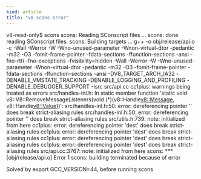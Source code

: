 ```yaml
---
kind: article
title: "v8 scons error"
---
```


v8-read-only$ scons
scons: Reading SConscript files ...
scons: done reading SConscript files.
scons: Building targets ...
g++ -o obj/release/api.o -c -Wall -Werror -W -Wno-unused-parameter -Wnon-virtual-dtor -pedantic -m32 -O3 -fomit-frame-pointer -fdata-sections -ffunction-sections -ansi -fno-rtti -fno-exceptions -fvisibility=hidden -Wall -Werror -W -Wno-unused-parameter -Wnon-virtual-dtor -pedantic -m32 -O3 -fomit-frame-pointer -fdata-sections -ffunction-sections -ansi -DV8_TARGET_ARCH_IA32 -DENABLE_VMSTATE_TRACKING -DENABLE_LOGGING_AND_PROFILING -DENABLE_DEBUGGER_SUPPORT -Isrc src/api.cc
cc1plus: warnings being treated as errors
src/handles-inl.h: In static member function 'static void v8::V8::RemoveMessageListeners(void (*)(v8::Handle<v8::Message>, v8::Handle<v8::Value>))':
src/handles-inl.h:50: error: dereferencing pointer '<anonymous>' does break strict-aliasing rules
src/handles-inl.h:50: error: dereferencing pointer '<anonymous>' does break strict-aliasing rules
src/utils.h:739: note: initialized from here
cc1plus: error: dereferencing pointer 'dest' does break strict-aliasing rules
cc1plus: error: dereferencing pointer 'dest' does break strict-aliasing rules
cc1plus: error: dereferencing pointer 'dest' does break strict-aliasing rules
cc1plus: error: dereferencing pointer 'dest' does break strict-aliasing rules
src/api.cc:3767: note: initialized from here
scons: *** [obj/release/api.o] Error 1
scons: building terminated because of error


Solved by export GCC_VERSION=44, before running scons
